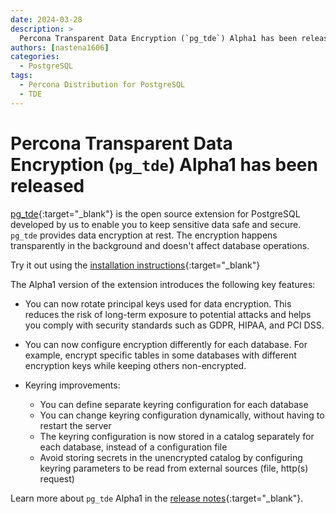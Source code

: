 ```yaml
---
date: 2024-03-28
description: >
  Percona Transparent Data Encryption (`pg_tde`) Alpha1 has been released on March 28, 2024
authors: [nastena1606]
categories:
  - PostgreSQL
tags:
  - Percona Distribution for PostgreSQL
  - TDE
---
```


# Percona Transparent Data Encryption (`pg_tde`) Alpha1 has been released

[pg_tde](https://docs.percona.com/pg-tde/index.html){:target="_blank"} is the open source extension for PostgreSQL developed by us to enable you to keep sensitive data safe and secure. `pg_tde` provides data encryption at rest. The encryption happens transparently in the background and doesn't affect database operations.

Try it out using the [installation instructions](https://docs.percona.com/pg-tde/install.html){:target="_blank"}

<!-- more -->

The Alpha1 version of the extension introduces the following key features:

* You can now rotate principal keys used for data encryption. This reduces the risk of long-term exposure to potential attacks and helps you comply with security standards such as GDPR, HIPAA, and PCI DSS.

* You can now configure encryption differently for each database. For example, encrypt specific tables in some databases with different encryption keys while keeping others non-encrypted.

* Keyring improvements:

    * You can define separate keyring configuration for each database
    * You can change keyring configuration dynamically, without having to restart the server
    * The keyring configuration is now stored in a catalog separately for each database, instead of a configuration file
    * Avoid storing secrets in the unencrypted catalog by configuring keyring parameters to be read from external sources (file, http(s) request)

Learn more about `pg_tde` Alpha1 in the [release notes](https://docs.percona.com/pg-tde/release-notes/alpha1.html){:target="_blank"}. 
